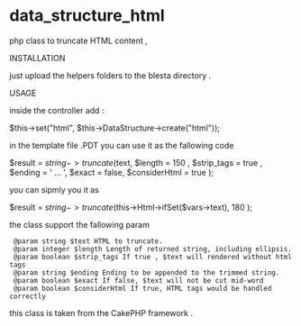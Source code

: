 data_structure_html
===================

php class to truncate HTML content , 

INSTALLATION 

just upload the helpers folders to the blesta directory . 

USAGE

inside the controller add :

$this->set("html", $this->DataStructure->create("html"));

in the template file .PDT you can use it as the fallowing code 

$result = $string->truncate($text,  $length = 150 , $strip_tags = true , $ending = ' ... ', $exact = false, $considerHtml = true  );

you can sipmly you it as 

$result = $string->truncate($this->Html->ifSet($vars->text),  180   );

the class support the fallowing param 

	 @param string $text HTML to truncate.
	 @param integer $length Length of returned string, including ellipsis.
	 @param boolean $strip_tags If true , $text will rendered without html tags 
	 @param string $ending Ending to be appended to the trimmed string.
	 @param boolean $exact If false, $text will not be cut mid-word
	 @param boolean $considerHtml If true, HTML tags would be handled correctly
	 
	 
this class is taken from the CakePHP framework .




